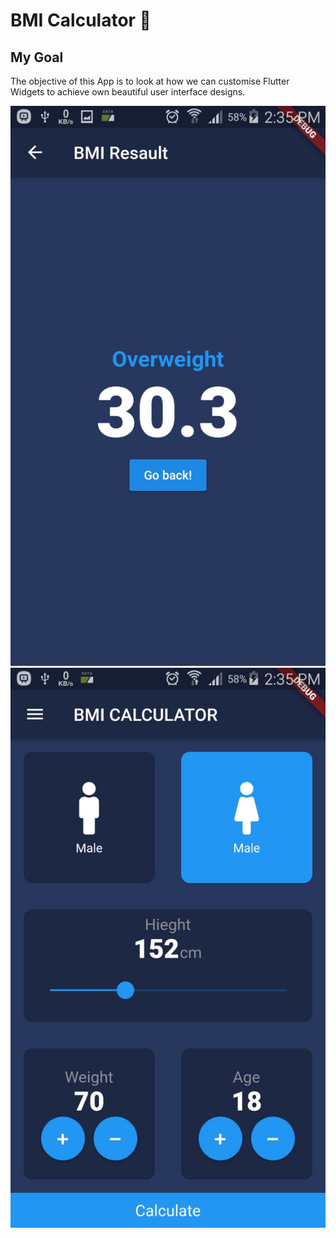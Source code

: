 
# BMI Calculator 💪

## My Goal

The objective of this App is to look at how we can customise Flutter Widgets to achieve own beautiful user interface designs.

<img style='width=200px;' src="https://github.com//abdouta/bmi-calculator-flutter/blob/master/4a28cb2b-b963-4d67-b511-8e571659961d.jpg?raw=true">
<img style='width=200px;' src="https://github.com//abdouta/bmi-calculator-flutter/blob/master/86edddcd-5919-4629-ac00-71db75e04b1b.jpg?raw=true">



